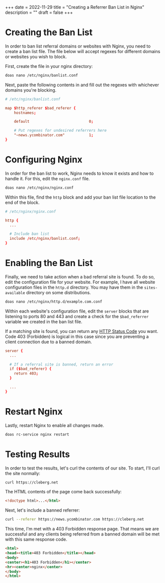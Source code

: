 +++
date = 2022-11-29
title = "Creating a Referrer Ban List in Nginx"
description = ""
draft = false
+++

# Creating the Ban List

In order to ban list referral domains or websites with Nginx, you need
to create a ban list file. The file below will accept regexes for
different domains or websites you wish to block.

First, create the file in your nginx directory:

```sh
doas nano /etc/nginx/banlist.conf
```

Next, paste the following contents in and fill out the regexes with
whichever domains you\'re blocking.

``` conf
# /etc/nginx/banlist.conf

map $http_referer $bad_referer {
    hostnames;

    default                           0;

    # Put regexes for undesired referrers here
    "~news.ycombinator.com"           1;
}
```

# Configuring Nginx

In order for the ban list to work, Nginx needs to know it exists and how
to handle it. For this, edit the `nginx.conf` file.

```sh
doas nano /etc/nginx/nginx.conf
```

Within this file, find the `http` block and add your ban list
file location to the end of the block.

``` conf
# /etc/nginx/nginx.conf

http {
  ...

  # Include ban list
  include /etc/nginx/banlist.conf;
}
```

# Enabling the Ban List

Finally, we need to take action when a bad referral site is found. To do
so, edit the configuration file for your website. For example, I have
all website configuration files in the `http.d` directory.
You may have them in the `sites-available` directory on some
distributions.

```sh
doas nano /etc/nginx/http.d/example.com.conf
```

Within each website\'s configuration file, edit the `server`
blocks that are listening to ports 80 and 443 and create a check for the
`$bad_referrer` variable we created in the ban list file.

If a matching site is found, you can return any [HTTP Status
Code](https://en.wikipedia.org/wiki/List_of_HTTP_status_codes) you want.
Code 403 (Forbidden) is logical in this case since you are preventing a
client connection due to a banned domain.

``` conf
server {
  ...

  # If a referral site is banned, return an error
  if ($bad_referer) {
    return 403;
  }

  ...
}
```

# Restart Nginx

Lastly, restart Nginx to enable all changes made.

```sh
doas rc-service nginx restart
```

# Testing Results

In order to test the results, let\'s curl the contents of our site. To
start, I\'ll curl the site normally:

```sh
curl https://cleberg.net
```

The HTML contents of the page come back successfully:

``` html
<!doctype html>...</html>
```

Next, let\'s include a banned referrer:

```sh
curl --referer https://news.ycombinator.com https://cleberg.net
```

This time, I\'m met with a 403 Forbidden response page. That means we
are successful and any clients being referred from a banned domain will
be met with this same response code.

``` html
<html>
<head><title>403 Forbidden</title></head>
<body>
<center><h1>403 Forbidden</h1></center>
<hr><center>nginx</center>
</body>
</html>
```
